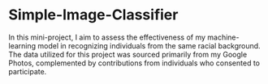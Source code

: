 # Simple-Image-Classifier
In this mini-project, I aim to assess the effectiveness of my machine-learning model in recognizing individuals from the same racial background. The data utilized for this project was sourced primarily from my Google Photos, complemented by contributions from individuals who consented to participate.
